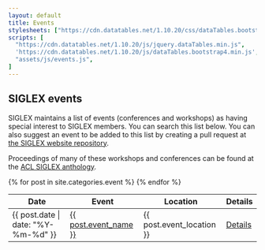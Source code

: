 ```yaml
---
layout: default
title: Events
stylesheets: ["https://cdn.datatables.net/1.10.20/css/dataTables.bootstrap4.min.css"]
scripts: [
  "https://cdn.datatables.net/1.10.20/js/jquery.dataTables.min.js",
  'https://cdn.datatables.net/1.10.20/js/dataTables.bootstrap4.min.js',
  "assets/js/events.js",
]
---
```


## SIGLEX events

SIGLEX maintains a list of events (conferences and workshops) as having special interest to SIGLEX members.
You can search this list below.
You can also suggest an event to be added to this list by creating a pull request at [the SIGLEX website repository](https://github.com/bethard/siglex/).

Proceedings of many of these workshops and conferences can be found at the [ACL SIGLEX anthology](https://www.aclweb.org/anthology/sigs/siglex/).

<table id="events" class="table table-striped table-bordered" style="width:100%">
  <thead>
    <tr>
      <th>Date</th>
      <th>Event</th>
      <th>Location</th>
      <th>Details</th>
    </tr>
  </thead>
  <tbody>
    {% for post in site.categories.event %}
    <tr>
      <td>{{ post.date | date: "%Y-%m-%d" }}</td>
      <td><a href="{{ post.event_homepage }}">{{ post.event_name }}</a></td>
      <td>{{ post.event_location }}</td>
      <td><a href="{{ site.baseurl }}/{{ post.url }}">Details</a></td>
    </tr>
    {% endfor %}
  </tbody>
</table>
